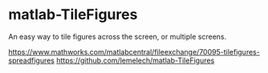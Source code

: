 # matlab-TileFigures
An easy way to tile figures across the screen, or multiple screens.

https://www.mathworks.com/matlabcentral/fileexchange/70095-tilefigures-spreadfigures
https://github.com/lemelech/matlab-TileFigures
